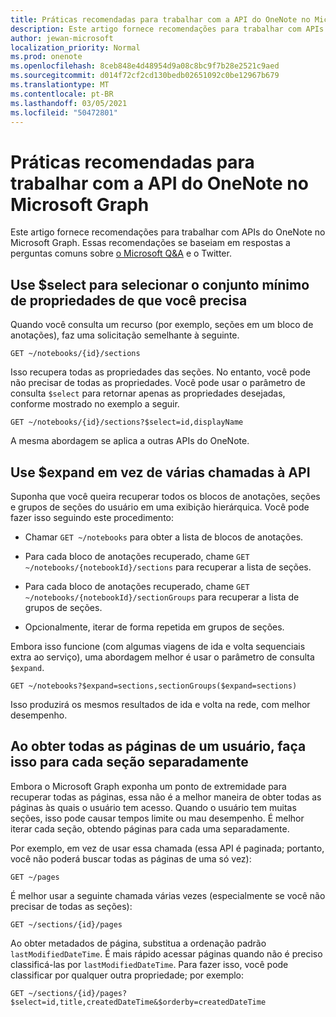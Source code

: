 ```yaml
---
title: Práticas recomendadas para trabalhar com a API do OneNote no Microsoft Graph
description: Este artigo fornece recomendações para trabalhar com APIs do OneNote no Microsoft Graph. Essas recomendações se baseiam em respostas a perguntas comuns sobre o Microsoft Q&A e o Twitter.
author: jewan-microsoft
localization_priority: Normal
ms.prod: onenote
ms.openlocfilehash: 8ceb848e4d48954d9a08c8bc9f7b28e2521c9aed
ms.sourcegitcommit: d014f72cf2cd130bedb02651092c0be12967b679
ms.translationtype: MT
ms.contentlocale: pt-BR
ms.lasthandoff: 03/05/2021
ms.locfileid: "50472801"
---
```

# <a name="best-practices-for-working-with-the-onenote-api-in-microsoft-graph"></a>Práticas recomendadas para trabalhar com a API do OneNote no Microsoft Graph

Este artigo fornece recomendações para trabalhar com APIs do OneNote no Microsoft Graph. Essas recomendações se baseiam em respostas a perguntas comuns sobre [o Microsoft Q&A](https://docs.microsoft.com/answers/topics/microsoft-graph-notes.html)  e o Twitter.

## <a name="use-select-to-select-the-minimum-set-of-properties-you-need"></a>Use $select para selecionar o conjunto mínimo de propriedades de que você precisa

Quando você consulta um recurso (por exemplo, seções em um bloco de anotações), faz uma solicitação semelhante à seguinte.

```http
GET ~/notebooks/{id}/sections
```

Isso recupera todas as propriedades das seções. No entanto, você pode não precisar de todas as propriedades. Você pode usar o parâmetro de consulta `$select` para retornar apenas as propriedades desejadas, conforme mostrado no exemplo a seguir.

```http
GET ~/notebooks/{id}/sections?$select=id,displayName
```

A mesma abordagem se aplica a outras APIs do OneNote.

## <a name="use-expand-instead-of-making-multiple-api-calls"></a>Use $expand em vez de várias chamadas à API

Suponha que você queira recuperar todos os blocos de anotações, seções e grupos de seções do usuário em uma exibição hierárquica. Você pode fazer isso seguindo este procedimento:

* Chamar `GET ~/notebooks` para obter a lista de blocos de anotações.

* Para cada bloco de anotações recuperado, chame `GET ~/notebooks/{notebookId}/sections` para recuperar a lista de seções.

* Para cada bloco de anotações recuperado, chame `GET ~/notebooks/{notebookId}/sectionGroups` para recuperar a lista de grupos de seções.

* Opcionalmente, iterar de forma repetida em grupos de seções.

Embora isso funcione (com algumas viagens de ida e volta sequenciais extra ao serviço), uma abordagem melhor é usar o parâmetro de consulta `$expand`. 

```http
GET ~/notebooks?$expand=sections,sectionGroups($expand=sections)
```

Isso produzirá os mesmos resultados de ida e volta na rede, com melhor desempenho.

## <a name="when-getting-all-pages-for-a-user-do-so-for-each-section-separately"></a>Ao obter todas as páginas de um usuário, faça isso para cada seção separadamente

Embora o Microsoft Graph exponha um ponto de extremidade para recuperar todas as páginas, essa não é a melhor maneira de obter todas as páginas às quais o usuário tem acesso. Quando o usuário tem muitas seções, isso pode causar tempos limite ou mau desempenho. É melhor iterar cada seção, obtendo páginas para cada uma separadamente.

Por exemplo, em vez de usar essa chamada (essa API é paginada; portanto, você não poderá buscar todas as páginas de uma só vez):

```http
GET ~/pages
```

É melhor usar a seguinte chamada várias vezes (especialmente se você não precisar de todas as seções):

```http
GET ~/sections/{id}/pages
```

Ao obter metadados de página, substitua a ordenação padrão `lastModifiedDateTime`. É mais rápido acessar páginas quando não é preciso classificá-las por `lastModifiedDateTime`. Para fazer isso, você pode classificar por qualquer outra propriedade; por exemplo:

```http
GET ~/sections/{id}/pages?$select=id,title,createdDateTime&$orderby=createdDateTime
```
